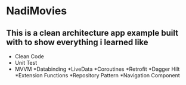 # NadiMovies
 
## This is a clean architecture app example built with to show everything i learned like
* Clean Code
* Unit Test
* MVVM 
*Databinding
*LiveData 
*Coroutines 
*Retrofit
*Dagger Hilt
*Extension Functions
*Repository Pattern
*Navigation Component

